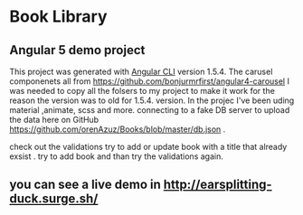 # Book Library
## Angular 5 demo project
This project was generated with [Angular CLI](https://github.com/angular/angular-cli) version 1.5.4.
The carusel componenets all from https://github.com/bonjurmrfirst/angular4-carousel I was needed to copy all the folsers to my
project to make it work for the reason the version was to old for 1.5.4. version.
In the projec I've been uding material ,animate, scss and more.
connecting to a fake DB server to upload the data 
here on GitHub https://github.com/orenAzuz/Books/blob/master/db.json .

check out the validations try to add or update book with a title that already exsist .
try to add book and than try the validations again.
## you can see a live demo in http://earsplitting-duck.surge.sh/ 
